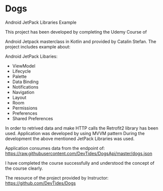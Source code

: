 # Dogs
Android JetPack Libraries Example 

This project has been developed by completing the Udemy Course of 

Android Jetpack masterclass in Kotlin and provided by Catalin Stefan. The project includes example about:

Android JetPack Libaries:
- ViewModel
- Lifecycle 
- Palette
- Data Binding
- Notifications
- Navigation 
- Layout
- Room 
- Permissions 
- Preferences
- Shared Preferences

In order to retrived data and make HTTP calls the Retrofit2 library has been used. Application was developed by using MVVM pattern
During the development the above mentioned JetPack Libraries was used. 

Application consumes data from the endpoint of:
https://raw.githubusercontent.com/DevTides/DogsApi/master/dogs.json

I have completed the course successfully and understood the concept of the course clearly. 

The resource of the project provided by Instructor:
https://github.com/DevTides/Dogs
